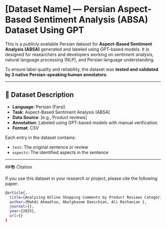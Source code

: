 # [Dataset Name] — Persian Aspect-Based Sentiment Analysis (ABSA) Dataset Using GPT

This is a publicly available Persian dataset for **Aspect-Based Sentiment Analysis (ABSA)** generated and labeled using GPT-based models. It is designed for researchers and developers working on sentiment analysis, natural language processing (NLP), and Persian language understanding.

To ensure label quality and reliability, the dataset was **tested and validated by 3 native Persian-speaking human annotators**.

---

## 📝 Dataset Description

- **Language**: Persian (Farsi)
- **Task**: Aspect-Based Sentiment Analysis (ABSA)
- **Data Source**: [e.g., Product reviews]
- **Annotation**: Labeled using GPT-based models with manual verification.
- **Format**:  CSV 

Each entry in the dataset contains:
- `text`: The original sentence or review
- `aspects`: The identified aspects in the sentence

---

##📚 Citation

If you use this dataset in your research or project, please cite the following paper:
```bash
@article{,
  title={Analyzing Online Shopping Comments by Product Reviews Categorization and Aspect Extraction Using Large Language Models},
  author={Mahdi Ahmadlou, Abolghasem Daeichian, Ali Reihanian },
  journal={},
  year={2025},
  url={}
}
```
